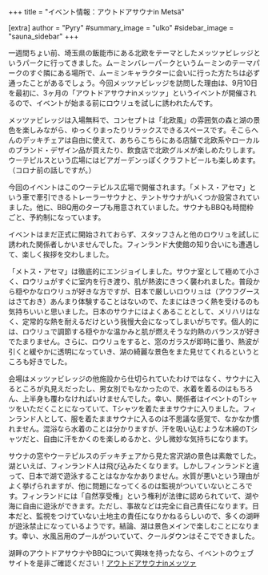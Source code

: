 +++
title = "イベント情報：アウトドアサウナin Metsä"

[extra]
author = "Pyry"
#summary_image = "ulko"
#sidebar_image = "sauna_sidebar"
+++

一週間ちょい前、埼玉県の飯能市にある北欧をテーマとしたメッツァビレッジというパークに行ってきました。ムーミンバレーパークというムーミンのテーマパークのすぐ隣にある場所で、ムーミンキャラクターに会いに行った方たちは必ず通ったことがあるでしょう。今回メッツァビレッジを訪問した理由は、9月10日を最初に、3ヶ月の「アウトドアサウナinメッツァ」というイベントが開催されるので、イベントが始まる前にロウリュを試しに誘われたんです。

<!-- more -->

メッツァビレッジは入場無料で、コンセプトは「北欧風」の雰囲気の森と湖の景色を楽しみながら、ゆっくりまったりリラックスできるスペースです。そこらへんのデッキチェアは自由に使えて、あちらこちらにある店舗で北欧系やローカルのブランド・デザイン品が買えたり、飲食店で北欧グルメが楽しめたりします。ウーテピルスという広場にはビアガーデンっぽくクラフトビールも楽しめます。（コロナ前の話しですが。）

今回のイベントはこのウーテピルス広場で開催されます。「メトス・アセマ」という車で牽引できるトレーラーサウナと、テントサウナがいくつか設営されていました。他に、BBQ用のタープも用意されていました。サウナもBBQも時間枠ごと、予約制になっています。

イベントはまだ正式に開始されておらず、スタッフさんと他のロウリュを試しに誘われた関係者しかいませんでした。フィンランド大使館の知り合いにも遭遇して、楽しく挨拶を交わしました。

「メトス・アセマ」は徹底的にエンジョイしました。サウナ室として極めて小さく、ロウリュがすぐに室内を行き渡り、肌が熱波にきつく襲われました。普段から穏やかなロウリュが好きな方ですが、日本で厳しいロウリュは（アウフグースはさておき）あんまり体験することはないので、たまにはきつく熱を受けるのも気持ちいいと思いました。日本のサウナにはよくあることとして、メリハリはなく、定常的な熱を耐えるだけという我慢大会になってしまいがちです。個人的には、ロウリュで調節する穏やかな温かみと肌が燃えそうな灼熱のバランスが好きでたまりません。さらに、ロウリュをすると、窓のガラスが即時に曇り、熱波が引くと緩やかに透明になっていき、湖の綺麗な景色をまた見せてくれるというところも好きでした。

会場はメッツァビレッジの他施設から仕切られていたわけではなく、サウナに入るところが丸見えだったし、男女別でもなかったので、水着を着るのはもちろん、上半身も覆わなければいけませんでした。幸い、関係者はイベントのTシャツをいただくことになっていて、Tシャツを着たままサウナに入りました。フィンランド人として、服を着たままサウナに入るのは不思議な感覚で、なかなか慣れません。混浴なら水着のことは分かりますが、汗を吸い込むような木綿のTシャツだと、自由に汗をかくのを楽しめるかと、少し微妙な気持ちになります。

サウナの窓やウーテピルスのデッキチェアから見た宮沢湖の景色は素敵でした。湖といえば、フィンランド人は飛び込みたくなります。しかしフィンランドと違って、日本で湖で遊泳することはなかなかありません。水質が悪いという理由がよく挙げられますが、他に問題になってくるのは監視がついていないところです。フィンランドには「自然享受権」という権利が法律に認められていて、湖や海に自由に遊泳ができます。ただし、事故などは完全に自己責任になります。日本だと、監視をつけていない土地主の責任になりかねるらしいので、多くの湖畔が遊泳禁止になっているようです。結論、湖は景色メインで楽しむことになります。幸い、水風呂用のプールがついていて、クールダウンはそこでできました。

湖畔のアウトドアサウナやBBQについて興味を持ったなら、イベントのウェブサイトを是非ご確認ください！[アウトドアサウナinメッツァ](https://metsa-hanno.com/event/16716/) 